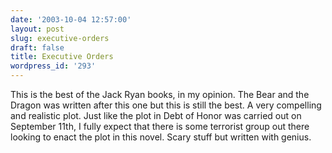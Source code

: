 ```yaml
---
date: '2003-10-04 12:57:00'
layout: post
slug: executive-orders
draft: false
title: Executive Orders
wordpress_id: '293'
---
```


This is the best of the Jack Ryan books, in my opinion. The Bear and the Dragon was written after this one but this is still the best. A very compelling and realistic plot. Just like the plot in Debt of Honor was carried out on September 11th, I fully expect that there is some terrorist group out there looking to enact the plot in this novel. Scary stuff but written with genius.

